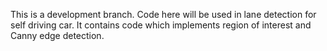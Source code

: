 This is a development branch.
Code here will be used in lane detection for self driving car.
It contains code which implements region of interest and Canny edge detection.
